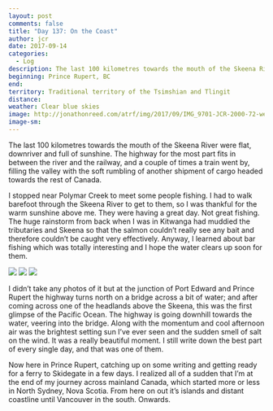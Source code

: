 ```yaml
---
layout: post
comments: false
title: "Day 137: On the Coast"
author: jcr
date: 2017-09-14
categories:
  - Log
description: The last 100 kilometres towards the mouth of the Skeena River
beginning: Prince Rupert, BC
end:
territory: Traditional territory of the Tsimshian and Tlingit
distance: 
weather: Clear blue skies
image: http://jonathonreed.com/atrf/img/2017/09/IMG_9701-JCR-2000-72-web.jpg
image-sm:
---
```


The last 100 kilometres towards the mouth of the Skeena River were flat, downriver and full of sunshine. The highway for the most part fits in between the river and the railway, and a couple of times a train went by, filling the valley with the soft rumbling of another shipment of cargo headed towards the rest of Canada.

I stopped near Polymar Creek to meet some people fishing. I had to walk barefoot through the Skeena River to get to them, so I was thankful for the warm sunshine above me. They were having a great day. Not great fishing. The huge rainstorm from back when I was in Kitwanga had muddied the tributaries and Skeena so that the salmon couldn’t really see any bait and therefore couldn’t be caught very effectively. Anyway, I learned about bar fishing which was totally interesting and I hope the water clears up soon for them.

<img src="http://jonathonreed.com/atrf/img/2017/09/IMG_9733-HDR-JCR-2000-72-web.jpg">

<img src="http://jonathonreed.com/atrf/img/2017/09/IMG_9713-JCR-2000-72-web.jpg">

<img src="http://jonathonreed.com/atrf/img/2017/09/IMG_9728-JCR-2000-72-web.jpg">

I didn’t take any photos of it but at the junction of Port Edward and Prince Rupert the highway turns north on a bridge across a bit of water; and after coming across one of the headlands above the Skeena, this was the first glimpse of the Pacific Ocean. The highway is going downhill towards the water, veering into the bridge. Along with the momentum and cool afternoon air was the brightest setting sun I’ve ever seen and the sudden smell of salt on the wind. It was a really beautiful moment. I still write down the best part of every single day, and that was one of them.

Now here in Prince Rupert, catching up on some writing and getting ready for a ferry to Skidegate in a few days. I realized all of a sudden that I’m at the end of my journey across mainland Canada, which started more or less in North Sydney, Nova Scotia. From here on out it’s islands and distant coastline until Vancouver in the south. Onwards.